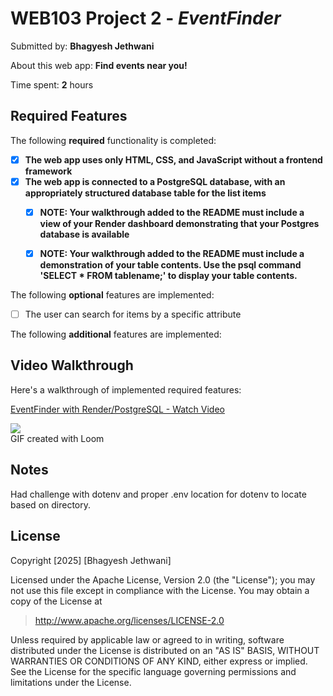 # WEB103 Project 2 - *EventFinder*

Submitted by: **Bhagyesh Jethwani**

About this web app: **Find events near you!**

Time spent: **2** hours

## Required Features

The following **required** functionality is completed:

<!-- Make sure to check off completed functionality below -->
- [x] **The web app uses only HTML, CSS, and JavaScript without a frontend framework**
- [x] **The web app is connected to a PostgreSQL database, with an appropriately structured database table for the list items**
  - [x] **NOTE: Your walkthrough added to the README must include a view of your Render dashboard demonstrating that your Postgres database is available**
  - [x]  **NOTE: Your walkthrough added to the README must include a demonstration of your table contents. Use the psql command 'SELECT * FROM tablename;' to display your table contents.**


The following **optional** features are implemented:

- [ ] The user can search for items by a specific attribute

The following **additional** features are implemented:



## Video Walkthrough

Here's a walkthrough of implemented required features:
<div>
    <a href="https://www.loom.com/share/a4ffd8c2a047473c973e0777df6280ec">
      <p>EventFinder with Render/PostgreSQL - Watch Video</p>
    </a>
    <a href="https://www.loom.com/share/a4ffd8c2a047473c973e0777df6280ec">
      <img style="max-width:300px;" src="https://cdn.loom.com/sessions/thumbnails/a4ffd8c2a047473c973e0777df6280ec-3081e764fb35cdb0-full-play.gif">
    </a>
  </div>
GIF created with Loom

## Notes

Had challenge with dotenv and proper .env location for dotenv to locate based on directory.

## License

Copyright [2025] [Bhagyesh Jethwani]

Licensed under the Apache License, Version 2.0 (the "License"); you may not use this file except in compliance with the License. You may obtain a copy of the License at

> http://www.apache.org/licenses/LICENSE-2.0

Unless required by applicable law or agreed to in writing, software distributed under the License is distributed on an "AS IS" BASIS, WITHOUT WARRANTIES OR CONDITIONS OF ANY KIND, either express or implied. See the License for the specific language governing permissions and limitations under the License.